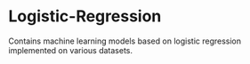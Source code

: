 # Logistic-Regression
Contains machine learning models based on logistic regression implemented on various datasets.
